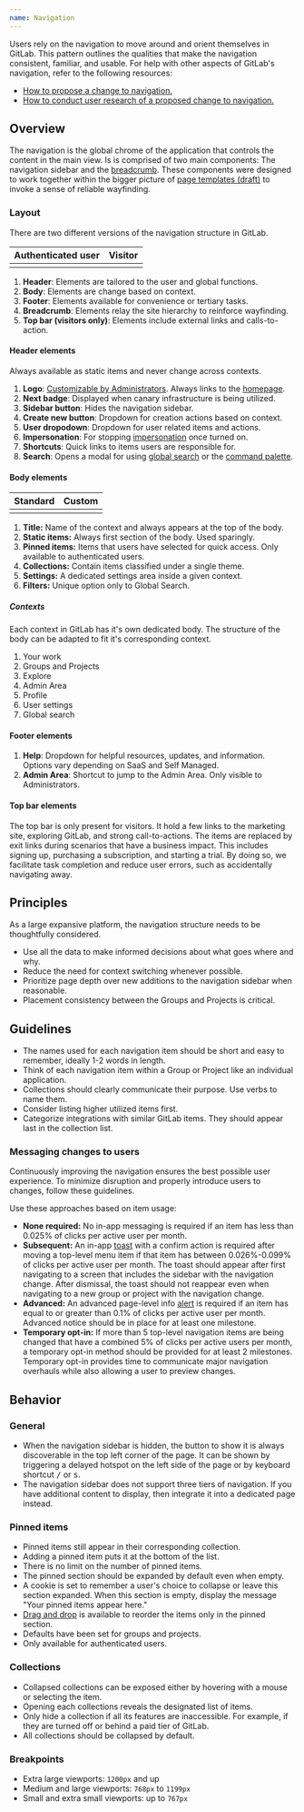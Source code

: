 ```yaml
---
name: Navigation
---
```


Users rely on the navigation to move around and orient themselves in GitLab. This pattern outlines the qualities that make the navigation consistent, familiar, and usable. For help with other aspects of GitLab's navigation, refer to the following resources:

- [How to propose a change to navigation.](https://about.gitlab.com/handbook/product/ux/navigation/)
- [How to conduct user research of a proposed change to navigation.](https://about.gitlab.com/handbook/product/ux/ux-research/evaluating-navigation/)

## Overview

The navigation is the global chrome of the application that controls the content in the main view. Is is comprised of two main components: The navigation sidebar and the [breadcrumb](/components/breadcrumb). These components were designed to work together within the bigger picture of [page templates (draft)](https://gitlab.com/gitlab-org/gitlab-services/design.gitlab.com/-/issues/1556) to invoke a sense of reliable wayfinding.

### Layout

There are two different versions of the navigation structure in GitLab.

| Authenticated user | Visitor |
| ------------------ | ------- |
| <figure-img alt="Authenticated navigation layout" src="/img/navigation-layout.svg" width="350"></figure-img> | <figure-img alt="Visitor navigation layout" src="/img/navigation-layout-visitor.svg" width="350"></figure-img> |

1. **Header**: Elements are tailored to the user and global functions.
2. **Body**: Elements are change based on context.
3. **Footer**: Elements available for convenience or tertiary tasks.
4. **Breadcrumb**: Elements relay the site hierarchy to reinforce wayfinding.
5. **Top bar (visitors only)**: Elements include external links and calls-to-action.

#### Header elements

Always available as static items and never change across contexts.

<figure-img alt="Navigation header structure" label="A layout of the header structure within the navigation sidebar" src="/img/navigation-header-structure.svg"></figure-img>

1. **Logo**: [Customizable by Administrators](https://docs.gitlab.com/ee/administration/appearance.html#customize-your-homepage-button). Always links to the [homepage](https://docs.gitlab.com/ee/user/profile/preferences.html#choose-your-homepage).
2. **Next badge**: Displayed when canary infrastructure is being utilized.
3. **Sidebar button**: Hides the navigation sidebar.
4. **Create new button**: Dropdown for creation actions based on context.
5. **User dropodown**: Dropdown for user related items and actions.
6. **Impersonation**: For stopping [impersonation](https://docs.gitlab.com/ee/administration/admin_area.html#user-impersonation) once turned on.
7. **Shortcuts**: Quick links to items users are responsible for.
8. **Search**: Opens a modal for using [global search](https://docs.gitlab.com/ee/user/search/) or the [command palette](https://docs.gitlab.com/ee/user/search/command_palette.html#open-the-command-palette).

#### Body elements

|  Standard | Custom |
| ------------------ | ------- |
| <figure-img alt="Navigation body structure" label="Typical layout" src="/img/navigation-body-structure.svg"></figure-img> | <figure-img alt="Navigation body structure for search" label="Specific to context" src="/img/navigation-body-structure-search.svg"></figure-img> |

1. **Title:** Name of the context and always appears at the top of the body.
2. **Static items:** Always first section of the body. Used sparingly.
3. **Pinned items:** Items that users have selected for quick access. Only available to authenticated users.
4. **Collections:** Contain items classified under a single theme.
5. **Settings:** A dedicated settings area inside a given context.
6. **Filters:** Unique option only to Global Search.

##### Contexts

Each context in GitLab has it's own dedicated body. The structure of the body can be adapted to fit it's corresponding context.

1. Your work
2. Groups and Projects
3. Explore
4. Admin Area
5. Profile
6. User settings
7. Global search

#### Footer elements

1. **Help**: Dropdown for helpful resources, updates, and information. Options vary depending on SaaS and Self Managed.
1. **Admin Area**: Shortcut to jump to the Admin Area. Only visible to Administrators.

#### Top bar elements

The top bar is only present for visitors. It hold a few links to the marketing site, exploring GitLab, and strong call-to-actions. The items are replaced by exit links during scenarios that have a business impact. This includes signing up, purchasing a subscription, and starting a trial. By doing so, we facilitate task completion and reduce user errors, such as accidentally navigating away.

## Principles

As a large expansive platform, the navigation structure needs to be thoughtfully considered.

- Use all the data to make informed decisions about what goes where and why.
- Reduce the need for context switching whenever possible.
- Prioritize page depth over new additions to the navigation sidebar when reasonable.
- Placement consistency between the Groups and Projects is critical.

## Guidelines

- The names used for each navigation item should be short and easy to remember, ideally 1-2 words in length.
- Think of each navigation item within a Group or Project like an individual application.
- Collections should clearly communicate their purpose. Use verbs to name them.
- Consider listing higher utilized items first.
- Categorize integrations with similar GitLab items. They should appear last in the collection list.

### Messaging changes to users

Continuously improving the navigation ensures the best possible user experience. To minimize disruption and properly introduce users to changes, follow these guidelines.

Use these approaches based on item usage:

- **None required:** No in-app messaging is required if an item has less than 0.025% of clicks per active user per month.
- **Subsequent:** An in-app [toast](/components/toast) with a confirm action is required after moving a top-level menu item if that item has between 0.026%-0.099% of clicks per active user per month. The toast should appear after first navigating to a screen that includes the sidebar with the navigation change. After dismissal, the toast should not reappear even when navigating to a new group or project with the navigation change.
- **Advanced:** An advanced page-level info [alert](/components/alert) is required if an item has equal to or greater than 0.1% of clicks per active user per month. Advanced notice should be in place for at least one milestone.
- **Temporary opt-in:** If more than 5 top-level navigation items are being changed that have a combined 5% of clicks per active users per month, a temporary opt-in method should be provided for at least 2 milestones. Temporary opt-in provides time to communicate major navigation overhauls while also allowing a user to preview changes.

## Behavior

### General

- When the navigation sidebar is hidden, the button to show it is always discoverable in the top left corner of the page. It can be shown by triggering a delayed hotspot on the left side of the page or by keyboard shortcut <kbd>/</kbd> or <kbd>s</kbd>.
- The navigation sidebar does not support three tiers of navigation. If you have additional content to display, then integrate it into a dedicated page instead.

### Pinned items

- Pinned items still appear in their corresponding collection.
- Adding a pinned item puts it at the bottom of the list.
- There is no limit on the number of pinned items.
- The pinned section should be expanded by default even when empty.
- A cookie is set to remember a user's choice to collapse or leave this section expanded. When this section is empty, display the message "Your pinned items appear here."
- [Drag and drop](https://design.gitlab.com/usability/drag-and-drop) is available to reorder the items only in the pinned section.
- Defaults have been set for groups and projects.
- Only available for authenticated users.

### Collections

- Collapsed collections can be exposed either by hovering with a mouse or selecting the item.
- Opening each collections reveals the designated list of items.
- Only hide a collection if all its features are inaccessible. For example, if they are turned off or behind a paid tier of GitLab.
- All collections should be collapsed by default.

### Breakpoints

- Extra large viewports: `1200px` and up
- Medium and large viewports: `768px` to `1199px`
- Small and extra small viewports: up to `767px`
